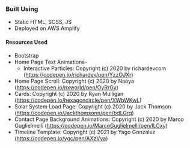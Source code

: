 ### Built Using
* Static HTML, SCSS, JS
* Deployed on AWS Amplify
#### Resources Used
* Bootstrap
* Home Page Text Animations- 
  <!-- * Decrypting Style Text: Copyright (c) 2020 by Justin Windle (https://codepen.io/soulwire/pen/mErPAK) -->
  * Interactive Particles: Copyright (c) 2020 by richardevcom (https://codepen.io/richardev/pen/YzzOJXr)
* Home Page Scroll: Copyright (c) 2020 by Naoya (https://codepen.io/nxworld/pen/OyRrGy)
* Cards: Copyright (c) 2020 by Ryan Mulligan (https://codepen.io/hexagoncircle/pen/XWbWKwL)
* Solar System Load Page: Copyright (c) 2020 by Jack Thomson (https://codepen.io/Jackthomsonn/pen/bdLGrq)
* Contact Page Background Animations: Copyright (c) 2020 by Marco Guglielmelli (https://codepen.io/MarcoGuglielmelli/pen/lLCxy)
* Timeline Template: Copyright (c) 2021 by Yago Gonzalez (https://codepen.io/ygc/pen/AXzVya)
